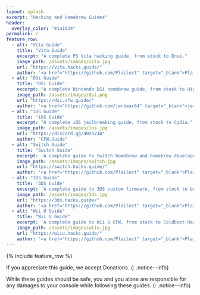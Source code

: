```yaml
---
layout: splash
excerpt: "Hacking and Homebrew Guides"
header:
  overlay_color: "#1a1d24"
permalink: /
feature_row:
  - alt: "Vita Guide"
    title: "Vita Guide"
    excerpt: "A complete PS Vita hacking guide, from stock to Ensō."
    image_path: /assets/images/vita.jpg
    url: "https://vita.hacks.guide/"
    author: '<a href="https://github.com/Plailect" target="_blank">Plailect</a> and <a href="https://github.com/emiyl" target="_blank">emiyl</a>'
  - alt: "DSi Guide"
    title: "DSi Guide"
    excerpt: "A complete Nintendo DSi homebrew guide, from stock to HiyaCFW."
    image_path: /assets/images/dsi.png
    url: "https://dsi.cfw.guide/"
    author: '<a href="https://github.com/jerbear64" target="_blank">jerbear64</a> and <a href="https://github.com/emiyl" target="_blank">emiyl</a>'
  - alt: "iOS Guide"
    title: "iOS Guide"
    excerpt: "A complete iOS jailbreaking guide, from stock to Cydia."
    image_path: /assets/images/ios.jpg
    url: "https://discord.gg/4BsnVJW"
    author: "CFW.Guide"
  - alt: "Switch Guide"
    title: "Switch Guide"
    excerpt: 'A complete guide to Switch homebrew and homebrew development.'
    image_path: /assets/images/switch.jpg
    url: "https://switch.hacks.guide/"
    author: '<a href="https://github.com/Plailect" target="_blank">Plailect</a>'
  - alt: "3DS Guide"
    title: "3DS Guide"
    excerpt: 'A complete guide to 3DS custom firmware, from stock to boot9strap.'
    image_path: /assets/images/3ds.jpg
    url: "https://3ds.hacks.guide/"
    author: '<a href="https://github.com/Plailect" target="_blank">Plailect</a>'
  - alt: "Wii U Guide"
    title: "Wii U Guide"
    excerpt: 'A complete guide to Wii U CFW, from stock to Coldboot Haxchi.'
    image_path: /assets/images/wiiu.jpg
    url: "https://wiiu.hacks.guide/"
    author: '<a href="https://github.com/Plailect" target="_blank">Plailect</a> and <a href="https://github.com/FlimFlam69" target="_blank">FlimFlam69</a>'
---
```


{% include feature_row %}

If you appreciate this guide, we accept <a href="donations" style="text-decoration: none !important;">Donations</a>.
{: .notice--info}

While these guides should be safe, you and you alone are responsible for any damages to your console while following these guides.
{: .notice--info}
